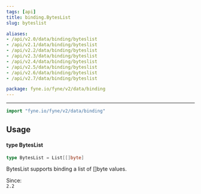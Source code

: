 ```yaml
---
tags: [api]
title: binding.BytesList
slug: byteslist

aliases:
- /api/v2.0/data/binding/byteslist
- /api/v2.1/data/binding/byteslist
- /api/v2.2/data/binding/byteslist
- /api/v2.3/data/binding/byteslist
- /api/v2.4/data/binding/byteslist
- /api/v2.5/data/binding/byteslist
- /api/v2.6/data/binding/byteslist
- /api/v2.7/data/binding/byteslist

package: fyne.io/fyne/v2/data/binding
---
```



---
```go
import "fyne.io/fyne/v2/data/binding"
```

## Usage

#### type BytesList

```go
type BytesList = List[[]byte]
```

BytesList supports binding a list of []byte values.


<div class="since">Since: <code>
2.2</code></div>
